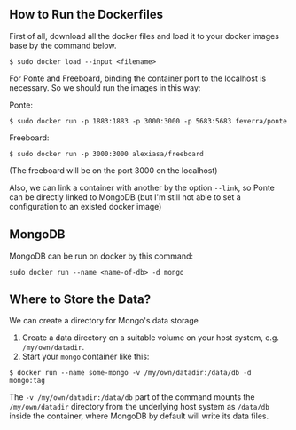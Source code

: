 ## How to Run the Dockerfiles

First of all, download all the docker files and load it to your docker images base by the command below.
```
$ sudo docker load --input <filename>
```

For Ponte and Freeboard, binding the container port to the localhost is necessary. So we should run the images in this way:

Ponte:
```
$ sudo docker run -p 1883:1883 -p 3000:3000 -p 5683:5683 feverra/ponte
```

Freeboard:
```
$ sudo docker run -p 3000:3000 alexiasa/freeboard
```
(The freeboard will be on the port 3000 on the localhost)


Also, we can link a container with another by the option `--link`, so Ponte can be directly linked to MongoDB
(but I'm still not able to set a configuration to an existed docker image)

## MongoDB

MongoDB can be run on docker by this command:
```
sudo docker run --name <name-of-db> -d mongo
```

## Where to Store the Data?

We can create a directory for Mongo's data storage 
1. Create a data directory on a suitable volume on your host system, e.g. `/my/own/datadir`.
2. Start your `mongo` container like this:
```
$ docker run --name some-mongo -v /my/own/datadir:/data/db -d mongo:tag
```
The `-v /my/own/datadir:/data/db` part of the command mounts the `/my/own/datadir` directory from the underlying host system as `/data/db` inside the container, where MongoDB by default will write its data files.
